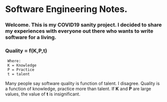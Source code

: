 # Software Engineering Notes.

### Welcome. This is my COVID19 sanity project. I decided to share my experiences with everyone out there who wants to write software for a living.

### Quality = f(K,P,t)
     Where:
     K = Knowledge
     P = Practice
     t = talent

Many people say software quality is function of  talent. I disagree. Quality is a function of knowledge, practice more than talent. If **K** and **P** are large values, the value of **t** is insignificant. 